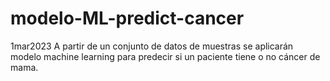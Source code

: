 # modelo-ML-predict-cancer
1mar2023 A partir de un conjunto de datos de muestras se aplicarán modelo machine learning para predecir si un paciente tiene o no cáncer de mama.
